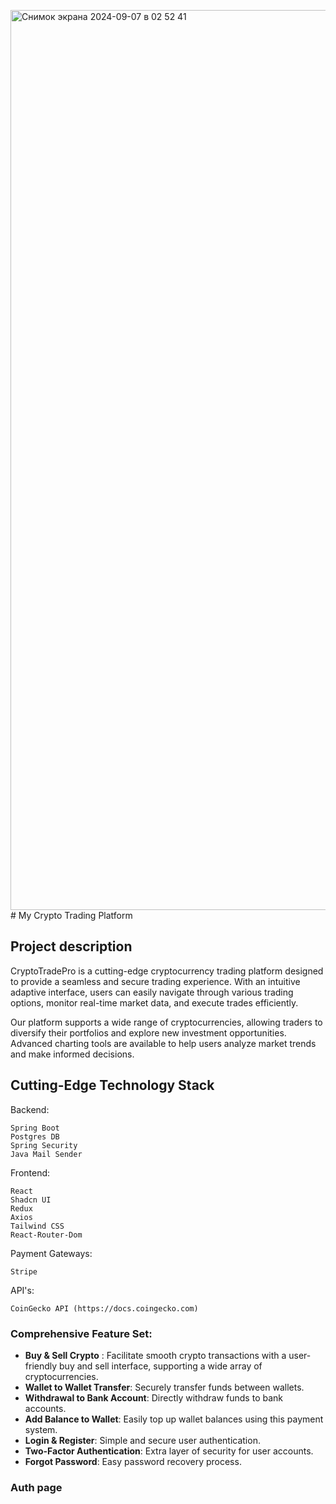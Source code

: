 <img width="1440" alt="Снимок экрана 2024-09-07 в 02 52 41" src="https://github.com/user-attachments/assets/d457533f-eafc-4fe3-a184-c1672e15e85f"># My Crypto Trading Platform

## Project description
CryptoTradePro is a cutting-edge cryptocurrency trading platform designed to provide a seamless and secure trading experience. With an intuitive adaptive interface, users can easily navigate through various trading options, monitor real-time market data, and execute trades efficiently.

Our platform supports a wide range of cryptocurrencies, allowing traders to diversify their portfolios and explore new investment opportunities. Advanced charting tools are available to help users analyze market trends and make informed decisions.

## Cutting-Edge Technology Stack

Backend:

    Spring Boot
    Postgres DB
    Spring Security
    Java Mail Sender


  Frontend:
  
    React
    Shadcn UI
    Redux
    Axios
    Tailwind CSS
    React-Router-Dom


  Payment Gateways:

    Stripe

   API's:

    CoinGecko API (https://docs.coingecko.com)


  ### Comprehensive Feature Set:

- **Buy & Sell Crypto** : Facilitate smooth crypto transactions with a user-friendly buy and sell interface, supporting a wide array of cryptocurrencies.
- **Wallet to Wallet Transfer**: Securely transfer funds between wallets.
- **Withdrawal to Bank Account**: Directly withdraw funds to bank accounts.
- **Add Balance to Wallet**: Easily top up wallet balances using this payment system.
- **Login & Register**: Simple and secure user authentication.
- **Two-Factor Authentication**: Extra layer of security for user accounts.
- **Forgot Password**: Easy password recovery process.

### Auth page






